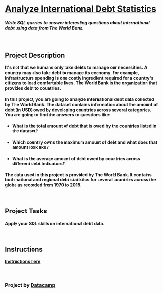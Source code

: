 # [Analyze International Debt Statistics](https://projects.datacamp.com/projects/1906)

##### Write SQL queries to answer interesting questions about international debt using data from The World Bank.

<br>

## Project Description

#### It's not that we humans only take debts to manage our necessities. A country may also take debt to manage its economy. For example, infrastructure spending is one costly ingredient required for a country's citizens to lead comfortable lives. The World Bank is the organization that provides debt to countries.

#### In this project, you are going to analyze international debt data collected by The World Bank. The dataset contains information about the amount of debt (in USD) owed by developing countries across several categories. You are going to find the answers to questions like:

- #### What is the total amount of debt that is owed by the countries listed in the dataset?
- #### Which country owns the maximum amount of debt and what does that amount look like?
- #### What is the average amount of debt owed by countries across different debt indicators?

#### The data used in this project is provided by The World Bank. It contains both national and regional debt statistics for several countries across the globe as recorded from 1970 to 2015.

<br>

## Project Tasks

#### Apply your SQL skills on international debt data.

<br>

## Instructions

#### [Instructions here](Instructions.md)

<br>

### Project by [Datacamp](https://app.datacamp.com/)